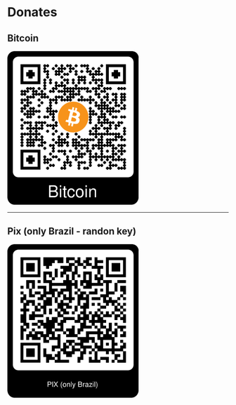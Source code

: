 # Donates

## Bitcoin

<!-- bc1q02u42ky4y2u8apd9vuhglmgmsh2402w24exnwx -->

<img src="./bitcoin.png" width="300">

---

## Pix (only Brazil - randon key)

<!-- 74d3034f-22f8-46c6-91a8-8e2eaecf0225 -->

<img src="./pix.png" width="300">
